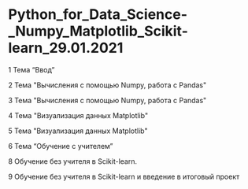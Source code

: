 # Python_for_Data_Science-_Numpy_Matplotlib_Scikit-learn_29.01.2021

1 Тема “Ввод”

2 Тема "Вычисления с помощью Numpy, работа с Pandas"

3 Тема "Вычисления с помощью Numpy, работа с Pandas"

4 Тема "Визуализация данных Matplotlib"

5 Тема "Визуализация данных Matplotlib"

6 Тема “Обучение с учителем”

8 Обучение без учителя в Scikit-learn. 

9 Обучение без учителя в Scikit-learn и введение в итоговый проект
